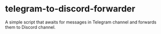 # telegram-to-discord-forwarder
A simple script that awaits for messages in Telegram channel and forwards them to Discord channel.
